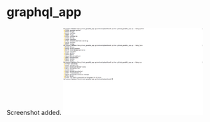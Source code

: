 # graphql_app
Screenshot added.
<img src="https://github.com/gsrathoreniks/graphql_app/blob/master/Screen%20Shot%202017-11-07%20at%203.10.58%20PM.png" width="320">

